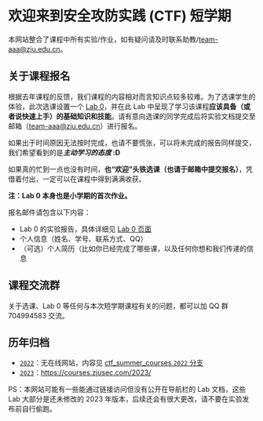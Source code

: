 # 欢迎来到安全攻防实践 (CTF) 短学期

本网站整合了课程中所有实验/作业，如有疑问请及时联系助教/<team-aaa@zju.edu.cn>。

## 关于课程报名

根据去年课程的反馈，我们课程的内容相对而言知识点较多较难。为了选课学生的体验，此次选课设置一个 [Lab 0](intro/lab0.md)，并在此 Lab 中呈现了学习该课程**应该具备（或者说快速上手）的基础知识和技能**。请有意向选课的同学完成后将实验文档提交至邮箱（team-aaa@zju.edu.cn）进行报名。

如果出于时间原因无法按时完成，也请不要慌张，可以将未完成的报告同样提交，我们希望看到的是***主动学习的态度* :D**

如果真的忙到一点也没有时间，**也“欢迎”头铁选课（也请于邮箱中提交报名）**，凭借着付出，一定可以在课程中得到满满收获。

**注：Lab 0 本身也是小学期的首次作业。**

报名邮件请包含以下内容：

- Lab 0 的实验报告，具体详细见 [Lab 0 页面](intro/lab0.md)
- 个人信息（姓名、学号、联系方式、QQ）
- （可选）个人简历（比如你已经完成了哪些课，以及任何你想和我们传递的信息

<!-- ## 关于课程补选

在已经截止时间（**6月11日**）后仍想参与补选课程的同学，请于考试周前的（**6月19日中午12点**）通过邮件提交课程报名；细节同上所述。补选期间的名额更加有限，故我们将同样根据提交的报告/简历进行筛选，请补选的同学考虑做 [Lab 0](intro/lab0.md) 时的体验做补选决定。 -->

## 课程交流群

关于选课、Lab 0 等任何与本次短学期课程有关的问题，都可以加 QQ 群 704994583 交流。

## 历年归档

- [`2022`](https://github.com/team-s2/ctf_summer_courses/tree/2022)：无在线网站，内容见 [ctf_summer_courses `2022` 分支](https://github.com/team-s2/ctf_summer_courses/tree/2022)
- [`2023`](https://github.com/team-s2/ctf_summer_courses/tree/2023)：<https://courses.zjusec.com/2023/>

PS：本网站可能有一些能通过链接访问但没有公开在导航栏的 Lab 文档，这些 Lab 大部分是还未修改的 2023 年版本，后续还会有很大更改，请不要在实验发布前自行偷跑。